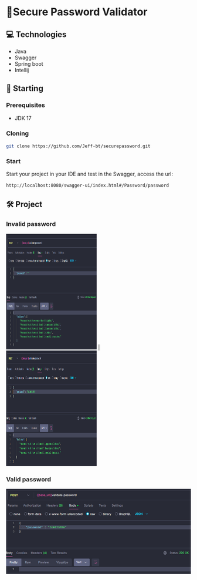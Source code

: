 <h1>🔐Secure Password Validator</h1>

<h2>💻 Technologies</h2>

- Java
- Swagger
- Spring boot
- Intellij

<h2>🚀 Starting</h2>

<h3>Prerequisites</h3>

- JDK 17

<h3>Cloning</h3>

```bash
git clone https://github.com/Jeff-bt/securepassword.git
```

<h3>Start</h3>

Start your project in your IDE and test in the Swagger, access the url: 

```bash 
http://localhost:8080/swagger-ui/index.html#/Password/password
```

<h2>🛠 Project</h2>

<h3>Invalid password</h3>

 <img src="https://github.com/Jeff-bt/securepassword/blob/main/assets/test_password_1.png" alt="Invalid password" width="49%" height="315"> | <img src="https://github.com/Jeff-bt/securepassword/blob/main/assets/test_password_2.png" alt="Invalid password" width="49%" height="315"> 

 <h3>Valid password</h3>

 <img src="https://github.com/Jeff-bt/securepassword/blob/main/assets/test_password_3.png" alt="Valid password"> 
 
